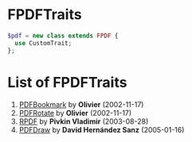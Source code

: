# FPDFTraits

```php
$pdf = new class extends FPDF {
  use CustomTrait;
};
```

# List of FPDFTraits
 1. [PDFBookmark](PDFBookmark) by **Olivier** (2002-11-17)
 2. [PDFRotate](PDFRotate) by **Olivier** (2002-11-17)
31. [RPDF](RPDF) by **Pivkin Vladimir** (2003-08-28)
69. [PDFDraw](PDFDraw) by **David Hernández Sanz** (2005-01-16)

